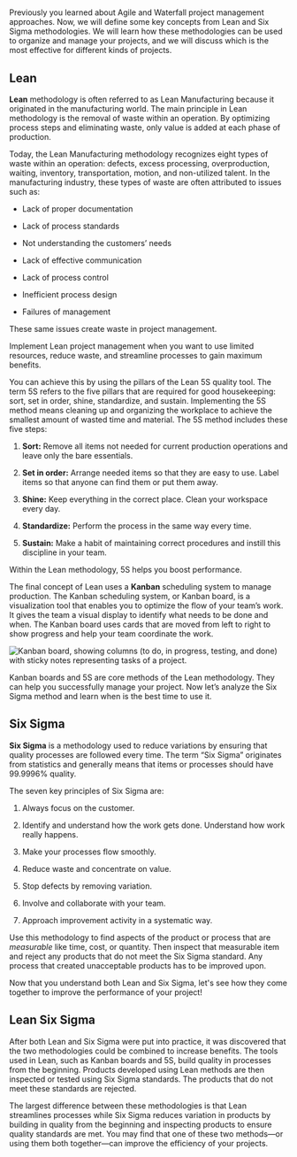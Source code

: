 # 

Previously you learned about Agile and Waterfall project management approaches. Now, we will define some key concepts from Lean and Six Sigma methodologies. We will learn how these methodologies can be used to organize and manage your projects, and we will discuss which is the most effective for different kinds of projects.   

## **Lean**

**Lean** methodology is often referred to as Lean Manufacturing because it originated in the manufacturing world. The main principle in Lean methodology is the removal of waste within an operation. By optimizing process steps and eliminating waste, only value is added at each phase of production.  

Today, the Lean Manufacturing methodology recognizes eight types of waste within an operation: defects, excess processing, overproduction, waiting, inventory, transportation, motion, and non-utilized talent. In the manufacturing industry, these types of waste are often attributed to issues such as: 

- Lack of proper documentation
    
- Lack of process standards
    
- Not understanding the customers’ needs
    
- Lack of effective communication
    
- Lack of process control
    
- Inefficient process design
    
- Failures of management
    

These same issues create waste in project management. 

Implement Lean project management when you want to use limited resources, reduce waste, and streamline processes to gain maximum benefits. 

You can achieve this by using the pillars of the Lean 5S quality tool. The term 5S refers to the five pillars that are required for good housekeeping: sort, set in order, shine, standardize, and sustain. Implementing the 5S method means cleaning up and organizing the workplace to achieve the smallest amount of wasted time and material. The 5S method includes these five steps: 

1. **Sort:** Remove all items not needed for current production operations and leave only the bare essentials. 
    
2. **Set in order:** Arrange needed items so that they are easy to use. Label items so that anyone can find them or put them away. 
    
3. **Shine:** Keep everything in the correct place. Clean your workspace every day.
    
4. **Standardize:** Perform the process in the same way every time. 
    
5. **Sustain:** Make a habit of maintaining correct procedures and instill this discipline in your team.
    

Within the Lean methodology, 5S helps you boost performance.

The final concept of Lean uses a **Kanban** scheduling system to manage production. The Kanban scheduling system, or Kanban board, is a visualization tool that enables you to optimize the flow of your team’s work. It gives the team a visual display to identify what needs to be done and when. The Kanban board uses cards that are moved from left to right to show progress and help your team coordinate the work. 

![Kanban board, showing columns (to do, in progress, testing, and done) with sticky notes representing tasks of a project.](https://d3c33hcgiwev3.cloudfront.net/imageAssetProxy.v1/HZeGV9lOQvyXhlfZTsL8Kg_11c89e04d32944cb980fc6004294190e_Screen-Shot-2020-11-12-at-7.39.12-PM.png?expiry=1750464000000&hmac=HhO7ITIM0zPHX8Rdyjtag1x2C0E5fqNJmCBGwQ_Opoo)

Kanban boards and 5S are core methods of the Lean methodology. They can help you successfully manage your project. Now let’s analyze the Six Sigma method and learn when is the best time to use it. 

## **Six Sigma**

**Six Sigma** is a methodology used to reduce variations by ensuring that quality processes are followed every time. The term “Six Sigma” originates from statistics and generally means that items or processes should have 99.9996% quality.

The seven key principles of Six Sigma are:

1. Always focus on the customer.
    
2. Identify and understand how the work gets done. Understand how work really happens.
    
3. Make your processes flow smoothly.
    
4. Reduce waste and concentrate on value.
    
5. Stop defects by removing variation.
    
6. Involve and collaborate with your team.
    
7. Approach improvement activity in a systematic way.
    

Use this methodology to find aspects of the product or process that are _measurable_ like time, cost, or quantity. Then inspect that measurable item and reject any products that do not meet the Six Sigma standard. Any process that created unacceptable products has to be improved upon.  

Now that you understand both Lean and Six Sigma, let's see how they come together to improve the performance of your project!

## **Lean Six Sigma** 

After both Lean and Six Sigma were put into practice, it was discovered that the two methodologies could be combined to increase benefits. The tools used in Lean, such as Kanban boards and 5S, build quality in processes from the beginning. Products developed using Lean methods are then inspected or tested using Six Sigma standards. The products that do not meet these standards are rejected. 

The largest difference between these methodologies is that Lean streamlines processes while Six Sigma reduces variation in products by building in quality from the beginning and inspecting products to ensure quality standards are met. You may find that one of these two methods—or using them both together—can improve the efficiency of your projects.